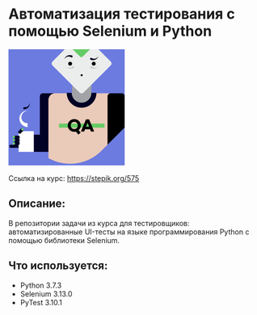 # Автоматизация тестирования с помощью Selenium и Python
[![Автоматизация тестирования с помощью Selenium и Python](/logo.png)](https://stepik.org/575)

Ссылка на курс: https://stepik.org/575


## Описание:
В репозитории задачи из курса для тестировщиков: автоматизированные UI-тесты на языке программирования Python с помощью библиотеки Selenium.

## Что используется:
* Python 3.7.3
* Selenium 3.13.0
* PyTest 3.10.1
